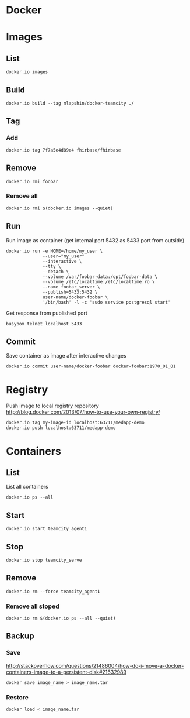 <!-- -*- coding: utf-8; -*- -->

# Docker

# Images

## List

    docker.io images

## Build

    docker.io build --tag mlapshin/docker-teamcity ./

## Tag

### Add

    docker.io tag 7f7a5e4d89e4 fhirbase/fhirbase

## Remove

    docker.io rmi foobar

### Remove all

    docker.io rmi $(docker.io images --quiet)

## Run

Run image as container (get internal port 5432 as 5433 port from outside)

    docker.io run -e HOME=/home/my_user \
                  --user="my_user"
                  --interactive \
                  --tty \
                  --detach \
                  --volume /var/foobar-data:/opt/foobar-data \
                  --volume /etc/localtime:/etc/localtime:ro \
                  --name foobar_server \
                  --publish=5433:5432 \
                  user-name/docker-foobar \
                  '/bin/bash' -l -c 'sudo service postgresql start'

Get response from published port

    busybox telnet localhost 5433

## Commit

Save container as image after interactive changes

    docker.io commit user-name/docker-foobar docker-foobar:1970_01_01

# Registry

Push image to local registry repository  
<http://blog.docker.com/2013/07/how-to-use-your-own-registry/>

    docker.io tag my-image-id localhost:63711/medapp-demo
    docker.io push localhost:63711/medapp-demo

# Containers

## List

List all containers

    docker.io ps --all

## Start

    docker.io start teamcity_agent1

## Stop

    docker.io stop teamcity_serve

## Remove

    docker.io rm --force teamcity_agent1

### Remove all stoped

    docker.io rm $(docker.io ps --all --quiet)

## Backup

### Save

<http://stackoverflow.com/questions/21486004/how-do-i-move-a-docker-containers-image-to-a-persistent-disk#21632989>

    docker save image_name > image_name.tar

### Restore

    docker load < image_name.tar
